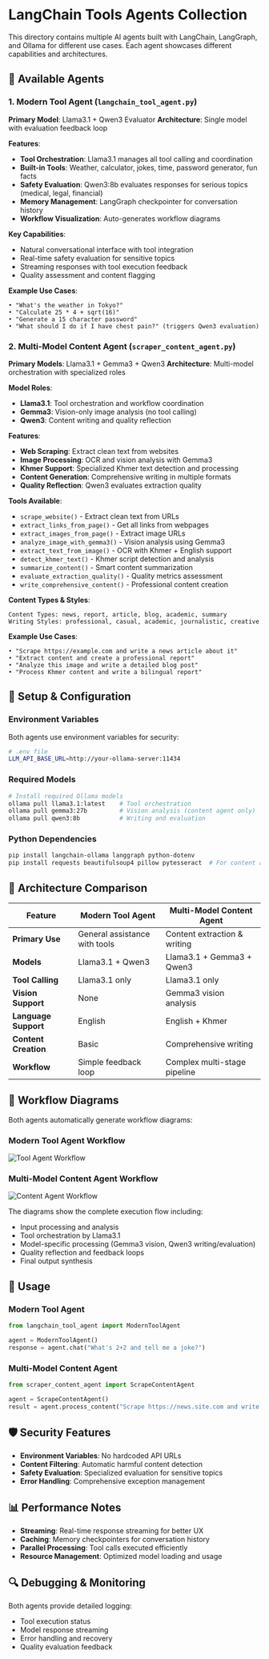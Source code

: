 # LangChain Tools Agents Collection

This directory contains multiple AI agents built with LangChain, LangGraph, and Ollama for different use cases. Each agent showcases different capabilities and architectures.

## 🤖 Available Agents

### 1. Modern Tool Agent (`langchain_tool_agent.py`)
**Primary Model**: Llama3.1 + Qwen3 Evaluator
**Architecture**: Single model with evaluation feedback loop

**Features**:
- **Tool Orchestration**: Llama3.1 manages all tool calling and coordination
- **Built-in Tools**: Weather, calculator, jokes, time, password generator, fun facts
- **Safety Evaluation**: Qwen3:8b evaluates responses for serious topics (medical, legal, financial)
- **Memory Management**: LangGraph checkpointer for conversation history
- **Workflow Visualization**: Auto-generates workflow diagrams

**Key Capabilities**:
- Natural conversational interface with tool integration
- Real-time safety evaluation for sensitive topics
- Streaming responses with tool execution feedback
- Quality assessment and content flagging

**Example Use Cases**:
```
• "What's the weather in Tokyo?"
• "Calculate 25 * 4 + sqrt(16)"
• "Generate a 15 character password"
• "What should I do if I have chest pain?" (triggers Qwen3 evaluation)
```

### 2. Multi-Model Content Agent (`scraper_content_agent.py`)
**Primary Models**: Llama3.1 + Gemma3 + Qwen3
**Architecture**: Multi-model orchestration with specialized roles

**Model Roles**:
- **Llama3.1**: Tool orchestration and workflow coordination
- **Gemma3**: Vision-only image analysis (no tool calling)
- **Qwen3**: Content writing and quality reflection

**Features**:
- **Web Scraping**: Extract clean text from websites
- **Image Processing**: OCR and vision analysis with Gemma3
- **Khmer Support**: Specialized Khmer text detection and processing
- **Content Generation**: Comprehensive writing in multiple formats
- **Quality Reflection**: Qwen3 evaluates extraction quality

**Tools Available**:
- `scrape_website()` - Extract clean text from URLs
- `extract_links_from_page()` - Get all links from webpages
- `extract_images_from_page()` - Extract image URLs
- `analyze_image_with_gemma3()` - Vision analysis using Gemma3
- `extract_text_from_image()` - OCR with Khmer + English support
- `detect_khmer_text()` - Khmer script detection and analysis
- `summarize_content()` - Smart content summarization
- `evaluate_extraction_quality()` - Quality metrics assessment
- `write_comprehensive_content()` - Professional content creation

**Content Types & Styles**:
```
Content Types: news, report, article, blog, academic, summary
Writing Styles: professional, casual, academic, journalistic, creative
```

**Example Use Cases**:
```
• "Scrape https://example.com and write a news article about it"
• "Extract content and create a professional report"
• "Analyze this image and write a detailed blog post"
• "Process Khmer content and write a bilingual report"
```

## 🔧 Setup & Configuration

### Environment Variables
Both agents use environment variables for security:

```bash
# .env file
LLM_API_BASE_URL=http://your-ollama-server:11434
```

### Required Models
```bash
# Install required Ollama models
ollama pull llama3.1:latest    # Tool orchestration
ollama pull gemma3:27b         # Vision analysis (content agent only)
ollama pull qwen3:8b           # Writing and evaluation
```

### Python Dependencies
```bash
pip install langchain-ollama langgraph python-dotenv
pip install requests beautifulsoup4 pillow pytesseract  # For content agent
```

## 🎯 Architecture Comparison

| Feature | Modern Tool Agent | Multi-Model Content Agent |
|---------|------------------|---------------------------|
| **Primary Use** | General assistance with tools | Content extraction & writing |
| **Models** | Llama3.1 + Qwen3 | Llama3.1 + Gemma3 + Qwen3 |
| **Tool Calling** | Llama3.1 only | Llama3.1 only |
| **Vision Support** | None | Gemma3 vision analysis |
| **Language Support** | English | English + Khmer |
| **Content Creation** | Basic | Comprehensive writing |
| **Workflow** | Simple feedback loop | Complex multi-stage pipeline |

## 🔄 Workflow Diagrams

Both agents automatically generate workflow diagrams:

### Modern Tool Agent Workflow
![Tool Agent Workflow](tool_agent_workflow.png)

### Multi-Model Content Agent Workflow  
![Content Agent Workflow](scrape_content_agent_workflow.png)

The diagrams show the complete execution flow including:
- Input processing and analysis
- Tool orchestration by Llama3.1
- Model-specific processing (Gemma3 vision, Qwen3 writing/evaluation)
- Quality reflection and feedback loops
- Final output synthesis

## 🚀 Usage

### Modern Tool Agent
```python
from langchain_tool_agent import ModernToolAgent

agent = ModernToolAgent()
response = agent.chat("What's 2+2 and tell me a joke?")
```

### Multi-Model Content Agent
```python
from scraper_content_agent import ScrapeContentAgent

agent = ScrapeContentAgent()
result = agent.process_content("Scrape https://news.site.com and write a report")
```

## 🛡️ Security Features

- **Environment Variables**: No hardcoded API URLs
- **Content Filtering**: Automatic harmful content detection
- **Safety Evaluation**: Specialized evaluation for sensitive topics
- **Error Handling**: Comprehensive exception management

## 📊 Performance Notes

- **Streaming**: Real-time response streaming for better UX
- **Caching**: Memory checkpointers for conversation history
- **Parallel Processing**: Tool calls executed efficiently
- **Resource Management**: Optimized model loading and usage

## 🔍 Debugging & Monitoring

Both agents provide detailed logging:
- Tool execution status
- Model response streaming
- Error handling and recovery
- Quality evaluation feedback